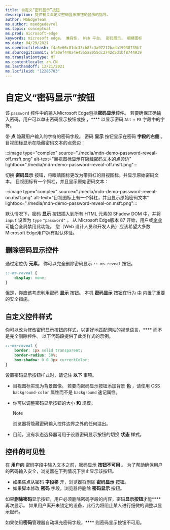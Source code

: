 ```yaml
---
title: 自定义“密码显示”按钮
description: 提供有关自定义密码显示按钮的显示的指导。
author: MSEdgeTeam
ms.author: msedgedevrel
ms.topic: conceptual
ms.prod: microsoft-edge
keywords: microsoft edge， 兼容性， Web 平台， 密码展示， 眼睛图标
ms.date: 04/29/2021
ms.openlocfilehash: f4a5e66c81dc33cb85c3a97212bada19930735b7
ms.sourcegitcommit: 6fa0ef440a4e4565a2055dc2742d5d1bf8744939
ms.translationtype: MT
ms.contentlocale: zh-CN
ms.lasthandoff: 12/21/2021
ms.locfileid: "12285783"
---
```

# <a name="customize-the-password-reveal-button"></a>自定义“密码显示”按钮

该 `password` 控件中的输入Microsoft Edge包括**密码显示**控件。  若要确保正确输入密码，用户可以单击密码显示按钮或按 ，**** 以显示密码 `Alt` + `F8` 字段中的字符。

带 **点** 隐藏用户输入的字符的密码字段。  密码 **显示** 按钮显示在密码 **字段的右侧** 。  目视图标显示在隐藏密码文本的点旁边：

:::image type="complex" source="./media/mdn-demo-password-reveal-off.msft.png" alt-text="目视图标显示在隐藏密码文本的点旁边" lightbox="./media/mdn-demo-password-reveal-off.msft.png":::

切换 **密码显示** 按钮，将眼睛图标更改为带斜杠的目视图标，并显示原始密码文本。  目视图标有一个斜杠，并且显示原始密码文本：

:::image type="complex" source="./media/mdn-demo-password-reveal-on.msft.png" alt-text="目视图标上有一个斜杠，并且显示原始密码文本" lightbox="./media/mdn-demo-password-reveal-on.msft.png":::

默认情况下，密码 **显示** 按钮插入到所有 HTML 元素的 Shadow DOM 中，并将 `input` 设置为 `type` `"password"` 。  从 Microsoft Edge版本 87 开始，用户或[企业](/deployedge/microsoft-edge-policies#passwordrevealenabled)可能会全局禁用此功能。  您（Web 设计人员和开发人员）应该希望大多数Microsoft Edge用户拥有默认体验。


<!-- ====================================================================== -->
## <a name="remove-the-password-reveal-control"></a>删除密码显示控件

通过定位伪 **元素，** 你可以完全删除密码显示 `::-ms-reveal` 按钮。

```css
::-ms-reveal {
    display: none;
}
```

但是，你应该考虑利用密码 **显示** 按钮。  本机 **密码显示** 按钮在行为 [中](#visibility-of-the-control) 内置了重要的安全措施。


<!-- ====================================================================== -->
## <a name="customize-the-control-style"></a>自定义控件样式

你可以改为修改密码显示按钮的样式，以更好地匹配网站的视觉语言，**** 而不是完全删除控件。  以下代码段提供了此类样式的示例。

```css
::-ms-reveal {
    border: 1px solid transparent;
    border-radius: 50%;
    box-shadow: 0 0 3px currentColor;
}
```

设置密码显示按钮样式时，请记住 **以下** 事项。

*   目视图标实现为背景图像。  若要向密码显示按钮添加背景 **色** ，请使用 CSS `background-color` 属性而不是 `background` 速记属性。
*   你可以调整密码显示按钮的大小 **和** 规模。

    > [!NOTE]
    >浏览器将隐藏密码输入控件边界之外的任何溢出。

*   目前，没有状态选择器可用于设置密码显示按钮的切换 **状态** 样式。


<!-- ====================================================================== -->
## <a name="visibility-of-the-control"></a>控件的可见性

在 **用户向** 密码字段中输入文本之前，密码显示 **按钮不可用** 。  为了帮助确保用户的密码输入安全，浏览器在下列情况下禁止显示该按钮。

*   如果焦点从密码 **字段移** 开，浏览器将删除 **密码显示** 按钮。
*   如果脚本修改 **密码** 字段，浏览器将删除 **密码显示** 按钮。

如果**删除密码**显示按钮，用户必须删除密码字段的内容，密码**显示按钮**才能**** 再次显示。 如果用户离开未锁定的设备，此行为将阻止某人进行细微的调整以显示密码。

如果使用**密码**管理器自动填充密码字段，**** 则密码显示按钮不可用。
